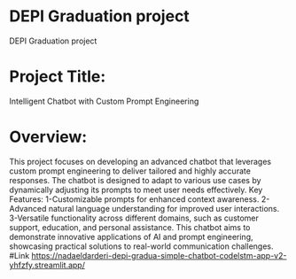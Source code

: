 # DEPI Graduation project
 DEPI Graduation project
# Project Title: 
Intelligent Chatbot with Custom Prompt Engineering

# Overview:
This project focuses on developing an advanced chatbot that leverages custom prompt engineering to deliver tailored and highly accurate responses.
The chatbot is designed to adapt to various use cases by dynamically adjusting its prompts to meet user needs effectively.
Key Features:
1-Customizable prompts for enhanced context awareness.
2-Advanced natural language understanding for improved user interactions.
3-Versatile functionality across different domains, such as customer support, education, and personal assistance.
This chatbot aims to demonstrate innovative applications of AI and prompt engineering, showcasing practical solutions to real-world communication challenges.
#Link 
https://nadaeldarderi-depi-gradua-simple-chatbot-codelstm-app-v2-yhfzfy.streamlit.app/
